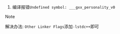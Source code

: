 1. 编译报错`Undefined symbol: ___gxx_personality_v0`

> [!NOTE]
> 解决办法:  `Other Linker Flags`添加`-lstdc++`即可



